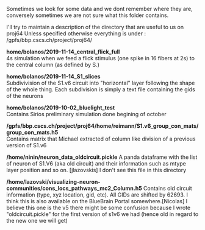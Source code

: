 Sometimes we look for some data and we dont remember where they are, conversely sometimes we are not sure what this folder contains.

I'll try to maintain a description of the directory that are useful to us on proj64
Unless specified otherwise everything is under :
/gpfs/bbp.cscs.ch/project/proj64/

**home/bolanos/2019-11-14_central_flick_full**  
4s simulation when we feed a flick stimulus (one spike in 16 fibers at 2s) to the central column (as defined by S.)

**home/bolanos/2019-11-14_S1_slices**  
Subdivivision of the S1.v6 circuit into "horizontal" layer following the shape of the whole thing.
Each subdivision is simply a text file containing the gids of the neurons

**home/bolanos/2019-10-02_bluelight_test**  
Contains Sirios preliminary simulation done begining of october

**/gpfs/bbp.cscs.ch/project/proj64/home/reimann/S1.v6_group_con_mats/group_con_mats.h5**  
Contains matrix that Michael extracted of column like division of a previous version of S1.v6

**/home/ninin/neuron_data_oldcircuit.pickle**
A panda dataframe with the list of neuron of S1.V6 (aka old circuit) and their information such as mtype layer position and so on. [jlazovskis] I don't see this file in this directory

**/home/lazovski/visualizing-neuron-communities/cons_locs_pathways_mc2_Column.h5**
Contains old circuit information (type, xyz location, gid, etc). All GIDs are shifted by 62693. I think this is also available on the BlueBrain Portal somewhere.[Nicolas] I believe this one is the v5 there might be some confusion because I wrote "oldcircuit.pickle" for the first version of s1v6 we had (hence old in regard to the new one we will get)
